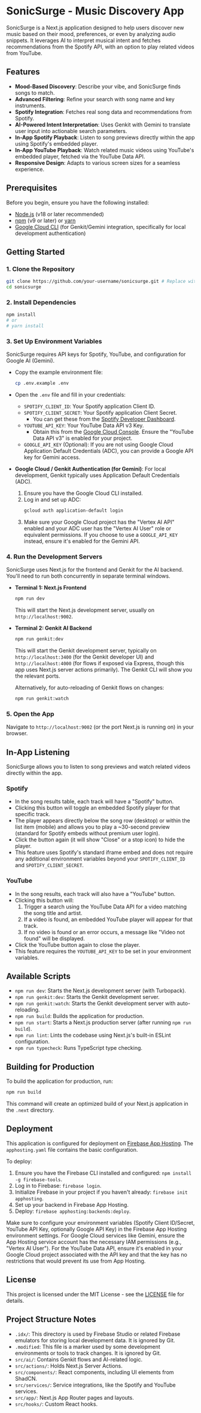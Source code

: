 
# SonicSurge - Music Discovery App

SonicSurge is a Next.js application designed to help users discover new music based on their mood, preferences, or even by analyzing audio snippets. It leverages AI to interpret musical intent and fetches recommendations from the Spotify API, with an option to play related videos from YouTube.

## Features

-   **Mood-Based Discovery**: Describe your vibe, and SonicSurge finds songs to match.
-   **Advanced Filtering**: Refine your search with song name and key instruments.
-   **Spotify Integration**: Fetches real song data and recommendations from Spotify.
-   **AI-Powered Intent Interpretation**: Uses Genkit with Gemini to translate user input into actionable search parameters.
-   **In-App Spotify Playback**: Listen to song previews directly within the app using Spotify's embedded player.
-   **In-App YouTube Playback**: Watch related music videos using YouTube's embedded player, fetched via the YouTube Data API.
-   **Responsive Design**: Adapts to various screen sizes for a seamless experience.

## Prerequisites

Before you begin, ensure you have the following installed:

-   [Node.js](https://nodejs.org/) (v18 or later recommended)
-   [npm](https://www.npmjs.com/) (v9 or later) or [yarn](https://yarnpkg.com/)
-   [Google Cloud CLI](https://cloud.google.com/sdk/docs/install) (for Genkit/Gemini integration, specifically for local development authentication)

## Getting Started

### 1. Clone the Repository

```bash
git clone https://github.com/your-username/sonicsurge.git # Replace with your repo URL
cd sonicsurge
```

### 2. Install Dependencies

```bash
npm install
# or
# yarn install
```

### 3. Set Up Environment Variables

SonicSurge requires API keys for Spotify, YouTube, and configuration for Google AI (Gemini).

-   Copy the example environment file:
    ```bash
    cp .env.example .env
    ```
-   Open the `.env` file and fill in your credentials:
    -   `SPOTIFY_CLIENT_ID`: Your Spotify application Client ID.
    -   `SPOTIFY_CLIENT_SECRET`: Your Spotify application Client Secret.
        -   You can get these from the [Spotify Developer Dashboard](https://developer.spotify.com/dashboard/).
    -   `YOUTUBE_API_KEY`: Your YouTube Data API v3 Key.
        -   Obtain this from the [Google Cloud Console](https://console.cloud.google.com/apis/credentials). Ensure the "YouTube Data API v3" is enabled for your project.
    -   `GOOGLE_API_KEY` (Optional): If you are not using Google Cloud Application Default Credentials (ADC), you can provide a Google API key for Gemini access.

-   **Google Cloud / Genkit Authentication (for Gemini)**:
    For local development, Genkit typically uses Application Default Credentials (ADC).
    1.  Ensure you have the Google Cloud CLI installed.
    2.  Log in and set up ADC:
        ```bash
        gcloud auth application-default login
        ```
    3.  Make sure your Google Cloud project has the "Vertex AI API" enabled and your ADC user has the "Vertex AI User" role or equivalent permissions. If you choose to use a `GOOGLE_API_KEY` instead, ensure it's enabled for the Gemini API.

### 4. Run the Development Servers

SonicSurge uses Next.js for the frontend and Genkit for the AI backend. You'll need to run both concurrently in separate terminal windows.

-   **Terminal 1: Next.js Frontend**
    ```bash
    npm run dev
    ```
    This will start the Next.js development server, usually on `http://localhost:9002`.

-   **Terminal 2: Genkit AI Backend**
    ```bash
    npm run genkit:dev
    ```
    This will start the Genkit development server, typically on `http://localhost:3400` (for the Genkit developer UI) and `http://localhost:4000` (for flows if exposed via Express, though this app uses Next.js server actions primarily). The Genkit CLI will show you the relevant ports.

    Alternatively, for auto-reloading of Genkit flows on changes:
    ```bash
    npm run genkit:watch
    ```

### 5. Open the App

Navigate to `http://localhost:9002` (or the port Next.js is running on) in your browser.

## In-App Listening

SonicSurge allows you to listen to song previews and watch related videos directly within the app.

### Spotify
- In the song results table, each track will have a "Spotify" button.
- Clicking this button will toggle an embedded Spotify player for that specific track.
- The player appears directly below the song row (desktop) or within the list item (mobile) and allows you to play a ~30-second preview (standard for Spotify embeds without premium user login).
- Click the button again (it will show "Close" or a stop icon) to hide the player.
- This feature uses Spotify's standard iframe embed and does not require any additional environment variables beyond your `SPOTIFY_CLIENT_ID` and `SPOTIFY_CLIENT_SECRET`.

### YouTube
- In the song results, each track will also have a "YouTube" button.
- Clicking this button will:
    1. Trigger a search using the YouTube Data API for a video matching the song title and artist.
    2. If a video is found, an embedded YouTube player will appear for that track.
    3. If no video is found or an error occurs, a message like "Video not found" will be displayed.
- Click the YouTube button again to close the player.
- This feature requires the `YOUTUBE_API_KEY` to be set in your environment variables.

## Available Scripts

-   `npm run dev`: Starts the Next.js development server (with Turbopack).
-   `npm run genkit:dev`: Starts the Genkit development server.
-   `npm run genkit:watch`: Starts the Genkit development server with auto-reloading.
-   `npm run build`: Builds the application for production.
-   `npm run start`: Starts a Next.js production server (after running `npm run build`).
-   `npm run lint`: Lints the codebase using Next.js's built-in ESLint configuration.
-   `npm run typecheck`: Runs TypeScript type checking.

## Building for Production

To build the application for production, run:

```bash
npm run build
```

This command will create an optimized build of your Next.js application in the `.next` directory.

## Deployment

This application is configured for deployment on [Firebase App Hosting](https://firebase.google.com/docs/app-hosting). The `apphosting.yaml` file contains the basic configuration.

To deploy:

1.  Ensure you have the Firebase CLI installed and configured: `npm install -g firebase-tools`.
2.  Log in to Firebase: `firebase login`.
3.  Initialize Firebase in your project if you haven't already: `firebase init apphosting`.
4.  Set up your backend in Firebase App Hosting.
5.  Deploy: `firebase apphosting:backends:deploy`.

Make sure to configure your environment variables (Spotify Client ID/Secret, YouTube API Key, optionally Google API Key) in the Firebase App Hosting environment settings. For Google Cloud services like Gemini, ensure the App Hosting service account has the necessary IAM permissions (e.g., "Vertex AI User"). For the YouTube Data API, ensure it's enabled in your Google Cloud project associated with the API key and that the key has no restrictions that would prevent its use from App Hosting.

## License

This project is licensed under the MIT License - see the [LICENSE](LICENSE) file for details.

## Project Structure Notes

-   `.idx/`: This directory is used by Firebase Studio or related Firebase emulators for storing local development data. It is ignored by Git.
-   `.modified`: This file is a marker used by some development environments or tools to track changes. It is ignored by Git.
-   `src/ai/`: Contains Genkit flows and AI-related logic.
-   `src/actions/`: Holds Next.js Server Actions.
-   `src/components/`: React components, including UI elements from ShadCN.
-   `src/services/`: Service integrations, like the Spotify and YouTube services.
-   `src/app/`: Next.js App Router pages and layouts.
-   `src/hooks/`: Custom React hooks.
```